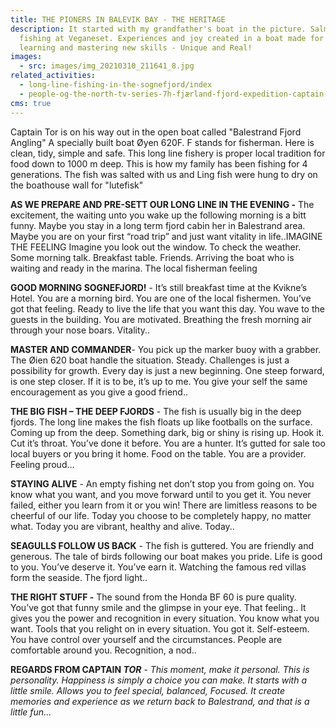 ```yaml
---
title: THE PIONERS IN BALEVIK BAY - THE HERITAGE
description: It started with my grandfather's boat in the picture. Salmon
  fishing at Veganeset. Experiences and joy created in a boat made for work,
  learning and mastering new skills - Unique and Real!
images:
  - src: images/img_20210310_211641_8.jpg
related_activities:
  - long-line-fishing-in-the-sognefjord/index
  - people-og-the-north-tv-series-7h-fjærland-fjord-expedition-captain-tor-norway-sognefjord/index
cms: true
---
```

Captain Tor is on his way out in the open boat called "Balestrand Fjord Angling" A specially built boat Øyen 620F. F stands for fisherman. Here is clean, tidy, simple and safe. This long line fishery is proper local tradition for food  down to 1000 m deep. This is how my family has been fishing for 4 generations. The fish was salted with us and Ling fish were hung to dry on the boathouse wall for "lutefisk"

**AS WE PREPARE AND PRE-SETT OUR LONG LINE IN THE EVENING -**  The excitement, the waiting unto you wake up the following morning is a bitt funny. Maybe you stay in a long term fjord cabin her in Balestrand area. Maybe you are on your first “road trip” and just want vitality in life..IMAGINE THE FEELING Imagine you look out the window. To check the weather. Some morning talk. Breakfast table. Friends. Arriving the boat who is waiting and ready in the marina. The local fisherman feeling

**GOOD MORNING SOGNEFJORD!** - It’s still breakfast time at the Kvikne’s Hotel. You are a morning bird. You are one of the local fishermen. You’ve got that feeling. Ready to live the life that you want this day. You wave to the guests in the building. You are motivated. Breathing the fresh morning air through your nose boars. Vitality..

**MASTER AND COMMANDER**- You pick up the marker buoy with a grabber. The Øien 620 boat handle the situation. Steady. Challenges is just a possibility for growth. Every day is just a new beginning. One steep forward, is one step closer. If it is to be, it’s up to me. You give your self the same encouragement as you give a good friend..

**THE BIG FISH – THE DEEP FJORDS** - The fish is usually big in the deep fjords. The long line makes the fish floats up like footballs on the surface. Coming up from the deep. Something dark, big or shiny is rising up. Hook it. Cut it’s throat. You’ve done it before. You are a hunter. It’s gutted for sale too local buyers or you bring it home. Food on the table. You are a provider. Feeling proud…

**STAYING ALIVE** - An empty fishing net don’t stop you from going on. You know what you want, and you move forward until to you get it. You never failed, either you learn from it or you win! There are limitless reasons to be cheerful of our life. Today you choose to be completely happy, no matter what. Today you are vibrant, healthy and alive. Today..

**SEAGULLS FOLLOW US BACK** - The fish is guttered. You are friendly and generous. The tale of birds following our boat makes you pride. Life is good to you. You’ve deserve it. You’ve earn it. Watching the famous red villas form the seaside. The fjord light..

**THE RIGHT STUFF -** The sound from the Honda BF 60 is pure quality. You’ve got that funny smile and the glimpse in your eye. That feeling.. It gives you the power and recognition in every situation. You know what you want. Tools that you relight on in every situation. You got it. Self-esteem. You have control over yourself and the circumstances. People are comfortable around you. Recognition, a nod..

**REGARDS FROM CAPTAIN *TOR*** - *This moment, make it personal. This is personality. Happiness is simply a choice you can make. It starts with a little smile. Allows you to feel special, balanced, Focused. It create memories and experience as we return back to Balestrand, and that is a little fun...*
